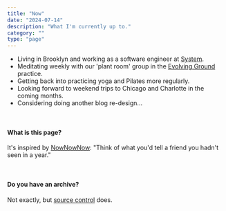 ```yaml
---
title: "Now"
date: "2024-07-14"
description: "What I'm currently up to."
category: ""
type: "page"
---
```


- Living in Brooklyn and working as a software engineer at [System](https://www.system.com/graph).
- Meditating weekly with our 'plant room' group in the [Evolving Ground](https://www.evolvingground.org/) practice.
- Getting back into practicing yoga and Pilates more regularly.
- Looking forward to weekend trips to Chicago and Charlotte in the coming months.
- Considering doing another blog re-design...

&nbsp;

#### What is this page?

It's inspired by [NowNowNow](https://nownownow.com/about): "Think of what you'd tell a friend you hadn't seen in a year."

&nbsp;

#### Do you have an archive?

Not exactly, but [source control](https://github.com/juliariec/juliariec.com/commits/main/src/pages/now.md) does.
